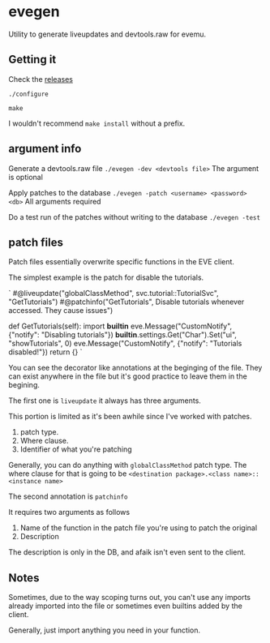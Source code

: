 # evegen

Utility to generate liveupdates and devtools.raw for evemu.

## Getting it

Check the [releases](https://github.com/THUNDERGROOVE/evegen/releases/)

`./configure`

`make`

I wouldn't recommend `make install` without a prefix.

## argument info

Generate a devtools.raw file
`./evegen -dev <devtools file>`
The argument is optional

Apply patches to the database
`./evegen -patch <username> <password> <db>`
All arguments required

Do a test run of the patches without writing to the database
`./evegen -test` 

## patch files

Patch files essentially overwrite specific functions in the EVE client.

The simplest example is the patch for disable the tutorials.

`
#@liveupdate("globalClassMethod", svc.tutorial::TutorialSvc", "GetTutorials")
#@patchinfo("GetTutorials", Disable tutorials whenever accessed.  They cause issues")

def GetTutorials(self):
    import __builtin__
    eve.Message("CustomNotify", {"notify": "Disabling tutorials"})
    __builtin__.settings.Get("Char").Set("ui", "showTutorials", 0)
    eve.Message("CustomNotify", {"notify": "Tutorials disabled!"})
    return {}
`

You can see the decorator like annotations at the beginging of the file.  They can exist anywhere in the file but it's good practice to leave them in the begining.

The first one is `liveupdate` it always has three arguments.

This portion is limited as it's been awhile since I've worked with patches.

1. patch type.
2. Where clause. 
3. Identifier of what you're patching

Generally, you can do anything with `globalClassMethod` patch type.
The where clause for that is going to be 
`<destination package>.<class name>::<instance name>`

The second annotation is `patchinfo`

It requires two arguments as follows

1. Name of the function in the patch file you're using to patch the original
2. Description

The description is only in the DB, and afaik isn't even sent to the client.

## Notes

Sometimes, due to the way scoping turns out, you can't use any imports already imported into the file or sometimes even builtins added by the client.

Generally, just import anything you need in your function.
